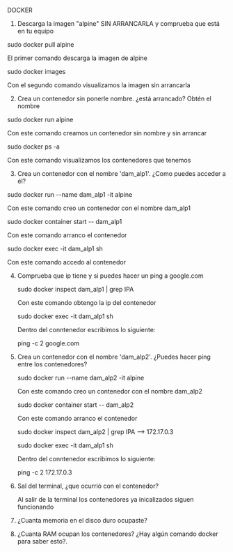 DOCKER


1. Descarga la imagen "alpine" SIN ARRANCARLA y comprueba que está en tu equipo

sudo docker pull alpine

El primer comando descarga la imagen de alpine

sudo docker images


Con el segundo comando visualizamos la imagen sin arrancarla


2. Crea un contenedor sin ponerle nombre. ¿está arrancado? Obtén el nombre

sudo docker run alpine

Con este comando creamos un contenedor sin nombre y sin arrancar 

sudo docker ps -a

Con este comando visualizamos los contenedores que tenemos

3. Crea un contenedor con el nombre 'dam_alp1'. ¿Como puedes acceder a él?

sudo docker run --name dam_alp1 -it alpine

Con este comando creo un contenedor con el nombre dam_alp1

sudo docker container start -- dam_alp1

Con este comando arranco el contenedor

sudo docker exec -it dam_alp1 sh

Con este comando accedo al contenedor

4. Comprueba que ip tiene y si puedes hacer un ping a google.com

    sudo docker inspect dam_alp1 | grep IPA
    
    Con este comando obtengo la ip del contenedor

    sudo docker exec -it dam_alp1 sh

    Dentro del conntenedor escribimos lo siguiente:

    ping -c 2 google.com

5. Crea un contenedor con el nombre 'dam_alp2'. ¿Puedes hacer ping entre los contenedores?

    sudo docker run --name dam_alp2 -it alpine

    Con este comando creo un contenedor con el nombre dam_alp2

    sudo docker container start -- dam_alp2

    Con este comando arranco el contenedor

    sudo docker inspect dam_alp2 | grep IPA --> 172.17.0.3
    
    sudo docker exec -it dam_alp1 sh

    Dentro del conntenedor escribimos lo siguiente:

    ping -c 2 172.17.0.3

6. Sal del terminal, ¿que ocurrió con el contenedor?

    Al salir de la terminal los contenedores ya inicalizados siguen funcionando

7. ¿Cuanta memoria en el disco duro ocupaste?

8. ¿Cuanta RAM ocupan los contenedores? ¿Hay algún comando docker para saber esto?.
